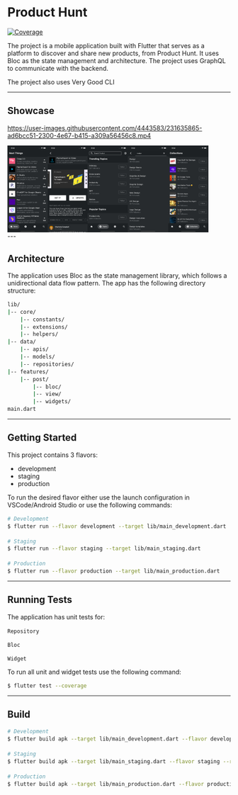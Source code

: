 # Product Hunt

[![Coverage](https://github.com/phuongpt/product_hunt/actions/workflows/main.yaml/badge.svg?branch=develop)](https://github.com/phuongpt/product_hunt/actions/workflows/main.yaml)

The project is a mobile application built with Flutter that serves as a platform to discover and share new products, from Product Hunt. It uses Bloc as the state management and architecture. The project uses GraphQL to communicate with the backend.

The project also uses Very Good CLI

---
## Showcase


https://user-images.githubusercontent.com/4443583/231635865-ad6bcc51-2300-4e67-b415-a309a56456c8.mp4
   
<div style="display: flex; flex-direction">
  <img style="width: 18%;" src="https://github.com/phuongpt/product_hunt/blob/develop/docs/images/screen1.png" alt="Image description">
  <img style="width: 18%;" src="https://github.com/phuongpt/product_hunt/blob/develop/docs/images/screen2.png" alt="Image description">
  <img style="width: 18%;" src="https://github.com/phuongpt/product_hunt/blob/develop/docs/images/screen3.png" alt="Image description">
  <img style="width: 18%;" src="https://github.com/phuongpt/product_hunt/blob/develop/docs/images/screen4.png" alt="Image description">
  <img style="width: 18%;" src="https://github.com/phuongpt/product_hunt/blob/develop/docs/images/screen5.png" alt="Image description">
</div>
---

## Architecture
The application uses Bloc as the state management library, which follows a unidirectional data flow pattern. 
The app has the following directory structure:

```sh
lib/
|-- core/
    |-- constants/
    |-- extensions/
    |-- helpers/
|-- data/
    |-- apis/
    |-- models/
    |-- repositories/
|-- features/
    |-- post/
        |-- bloc/
        |-- view/
        |-- widgets/
main.dart

```

---

## Getting Started

This project contains 3 flavors:

- development
- staging
- production

To run the desired flavor either use the launch configuration in VSCode/Android Studio or use the following commands:

```sh
# Development
$ flutter run --flavor development --target lib/main_development.dart

# Staging
$ flutter run --flavor staging --target lib/main_staging.dart

# Production
$ flutter run --flavor production --target lib/main_production.dart
```

---


## Running Tests
The application has unit tests for: 

`Repository`

`Bloc`
 
`Widget`

To run all unit and widget tests use the following command:

```sh
$ flutter test --coverage
```

---

## Build

```sh
# Development
$ flutter build apk --target lib/main_development.dart --flavor development --release -v

# Staging
$ flutter build apk --target lib/main_staging.dart --flavor staging --release -v

# Production
$ flutter build apk --target lib/main_production.dart --flavor production --release -v
```

